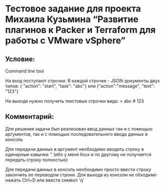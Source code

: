 # Тестовое задание для проекта Михаила Кузьмина “Развитие плагинов к Packer и Terraform для работы с VMware vSphere”

## Условие:
Сommand line tool

На вход поступают строчки. В каждой строчке - JSON-документы двух типов:
{ "action": "start", "task": "abc"} или {"action":"message", "text": "123"}

На выходе нужно получить текстовые строчки вида:
\> abc
\# 123

## Комментарий:
Для решения задачи был реализован ввод данных так и с помощью аргументов, так и с помощью последовательного ввода данных в консоль

Для передачи данных в аргумент необходимо вводить строку в одинарные кавычки '' (ибо у меня linux и по другому не получается передать строку полностью)

Для передачи данных в консоль необходимо просто ввести строку закончить ее переводом строки. Для выхода из консоли не обходимо нажать Ctrl+D или ввести символ 'q'
